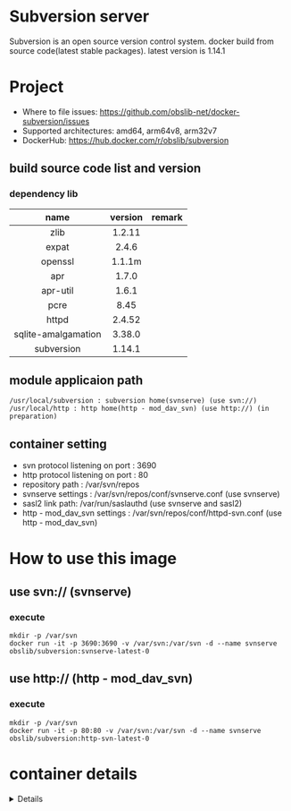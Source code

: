 # Subversion server
Subversion is an open source version control system. 
docker build from source code(latest stable packages).
latest version is 1.14.1

# Project
* Where to file issues: https://github.com/obslib-net/docker-subversion/issues
* Supported architectures: amd64, arm64v8, arm32v7
* DockerHub: https://hub.docker.com/r/obslib/subversion

## build source code list and version
### dependency lib
| **name** | **version** | **remark** |
|:---:|:---:|:---:|
| zlib | 1.2.11 | |
| expat |2.4.6 | |
| openssl |1.1.1m | |
| apr | 1.7.0 | |
| apr-util | 1.6.1 | |
| pcre | 8.45 | |
| httpd | 2.4.52 | |
| sqlite-amalgamation | 3.38.0 | |
| subversion | 1.14.1 | |

## module applicaion path
    /usr/local/subversion : subversion home(svnserve) (use svn://)
    /usr/local/http : http home(http - mod_dav_svn) (use http://) (in preparation)

## container setting
* svn protocol listening on port : 3690
* http protocol listening on port : 80
* repository path : /var/svn/repos
* svnserve settings : /var/svn/repos/conf/svnserve.conf (use svnserve)
* sasl2 link path: /var/run/saslauthd (use svnserve and sasl2)
* http - mod_dav_svn settings : /var/svn/repos/conf/httpd-svn.conf (use http - mod_dav_svn)

# How to use this image
## use svn:// (svnserve)
### execute
    mkdir -p /var/svn
    docker run -it -p 3690:3690 -v /var/svn:/var/svn -d --name svnserve obslib/subversion:svnserve-latest-0
## use http:// (http - mod_dav_svn)
### execute
    mkdir -p /var/svn
    docker run -it -p 80:80 -v /var/svn:/var/svn -d --name svnserve obslib/subversion:http-svn-latest-0


# container details
<details>

# svnserve
svn protocol server (svn://)

## authentication
* password file : /var/svn/repos/conf/passwd
* sasl (optional)

## optional
### sasl settings
please link /var/run/saslauthd


#### sasl settings example1 (use sasldb)
<details>

* saslauthd : /var/run/saslauthd
* sasldb : /etc/sasldb2

##### initial settings (only first time)
1. cd work dir

       cd ${your/svn/work/dir}

2. create dir of host side

       mkdir -p /var/svn
       mkdir -p /var/svn/sasl2/var/run/saslauthd
       mkdir -p /var/svn/sasl2/usr/lib/sasl2
       mkdir -p /var/svn/sasl2/etc

3. crate sasl Dockerfile(`./saslauthd/Dockerfile`)

       mkdir ./saslauthd
       vi ./saslauthd/Dockerfile

       FROM ubuntu:bionic
       RUN apt-get update && apt-get install -y --install-suggests \
           db5.3-sql-util                                          \
           sasl2-bin                                               \
        && apt-get -y clean                                        \
        && rm -rf /var/lib/apt/lists/*
       ENTRYPOINT ["/usr/sbin/saslauthd", "-d"]
       CMD ["-a", "sasldb"]

4. get sasldb2

       docker build -t "saslauthd" ./saslauthd
       docker run -it --rm                                             \
              -d --name saslauthd-temp saslauthd
       docker cp saslauthd-temp:/etc/sasldb2 /var/svn/sasl2/etc/sasldb2
       docker stop saslauthd-temp
       docker rmi saslauthd

5. crate sasl svnserve settings file (`/var/svn/sasl2/usr/lib/sasl2/svn.conf`)

       vi /var/svn/sasl2/usr/lib/sasl2/svn.conf

       pwcheck_method: saslauthd
       mech_list: PLAIN LOGIN

6. crearte svnserve settings file (auto create`/var/svn/repos`)

       docker run -it --rm -p 3690:3690 -v /var/svn:/var/svn -d --name svnserve-temp obslib/subversion:svnserve-latest-0
       docker stop svnserve-temp

7. comment off subversion conf use-sasl(`/var/svn/repos/conf/svnserve.conf`)

       vi /var/svn/repos/conf/svnserve.conf

       ...
       [general]
       ...
       #password-db = passwd
       ...
       realm = My First Repository
       ...
       [sasl]
       ...
       use-sasl = true
       ...

8. create docker compose file (./docker-compose.yml)

       vi ./docker-compose.yml

       version: '3'
       
       services:
         saslauthd:
           build: ./saslauthd
           image: saslauthd
           volumes:
             - /var/svn/sasl2/etc/sasldb2:/etc/sasldb2
             - /var/svn/sasl2/var/run/saslauthd:/var/run/saslauthd
           restart: always
       
         svnserve:
           depends_on:
             - saslauthd
           image: obslib/subversion:svnserve-latest-0
           ports:
             - "3690:3690"
           volumes:
             - /var/svn:/var/svn
             - /var/svn/sasl2/var/run/saslauthd:/var/run/saslauthd
             - /var/svn/sasl2/usr/lib/sasl2/svn.conf:/usr/lib/sasl2/svn.conf
           restart: always


##### start docker compose

    cd ${your/svn/work/dir}
    docker-compose up -d

##### user add

    docker exec -it docker-saslauthd_saslauthd_1 bash

    /usr/sbin/saslpasswd2 -c harry -u "My First Repository"
    /usr/sbin/sasldblistusers2
    /usr/sbin/testsaslauthd -u harry -p harryssecret -r "My First Repository"

##### stop docker compose

    cd ${your/svn/work/dir}
    docker-compose down
</details>


#### sasl settings example2 (use ldap)
<details>

* saslauthd : /var/run/saslauthd
* ldap-server : devldap

##### initial settings (only first time)
1. cd work dir

       cd ${your/svn/work/dir}

2. create dir of host side

       mkdir -p /var/svn
       mkdir -p /var/svn/sasl2/var/run/saslauthd
       mkdir -p /var/svn/sasl2/usr/lib/sasl2

3. crate sasl Dockerfile(`./saslauthd/Dockerfile`)

       mkdir ./saslauthd
       vi ./saslauthd/Dockerfile

       FROM ubuntu:bionic
       RUN apt-get update && apt-get install -y --install-suggests \
           sasl2-bin                                               \
        && apt-get -y clean                                        \
        && rm -rf /var/lib/apt/lists/*
       COPY saslauthd.conf /etc/saslauthd.conf
       ENTRYPOINT ["/usr/sbin/saslauthd", "-d"]
       CMD ["-a", "ldap", "-O", "/etc/saslauthd.conf"]

4. crate sasl ldap search option file(`./saslauthd/saslauthd.conf`)

       vi ./saslauthd/saslauthd.conf
       (set up for your environment)

       ldap_servers: ldap://devldap/
       ldap_version: 3
       ldap_bind_dn: cn=admin,dc=devhost,dc=devdomain
       ldap_password: adminadmin
       ldap_mech: md5
       ldap_search_base: cn=Users,dc=devhost,dc=devdomain
       ldap_filter: uid=%u
       ldap_deref: search

5. crate sasl svnserve settings file (`/var/svn/sasl2/usr/lib/sasl2/svn.conf`)

       vi /var/svn/sasl2/usr/lib/sasl2/svn.conf

       pwcheck_method: saslauthd
       mech_list: PLAIN LOGIN

6. crearte svnserve settings file (auto create`/var/svn/repos`)

       docker run -it --rm -p 3690:3690 -v /var/svn:/var/svn -d --name svnserve-temp obslib/subversion:svnserve-latest-0
       docker stop svnserve-temp

7. comment off subversion conf use-sasl(`/var/svn/repos/conf/svnserve.conf`)

       vi /var/svn/repos/conf/svnserve.conf

       ...
       [general]
       ...
       #password-db = passwd
       ...
       #realm = My First Repository
       ...
       [sasl]
       ...
       use-sasl = true
       ...

8. create docker compose file (./docker-compose.yml)

       vi ./docker-compose.yml

       version: '3'
       
       services:
         saslauthd:
           build: ./saslauthd
           image: saslauthd
           volumes:
             - /var/svn/sasl2/var/run/saslauthd:/var/run/saslauthd
           restart: always
       
         svnserve:
           depends_on:
             - saslauthd
           image: obslib/subversion:svnserve-latest-0
           ports:
             - "3690:3690"
           volumes:
             - /var/svn:/var/svn
             - /var/svn/sasl2/var/run/saslauthd:/var/run/saslauthd
             - /var/svn/sasl2/usr/lib/sasl2/svn.conf:/usr/lib/sasl2/svn.conf
           restart: always


##### start docker compose

    cd ${your/svn/work/dir}
    docker-compose up -d

##### user auth check

    docker exec -it docker-saslauthd_saslauthd_1 bash

    /usr/sbin/testsaslauthd -u harry -p harryssecret

##### stop docker compose

    cd ${your/svn/work/dir}
    docker-compose down
</details>
</details>
